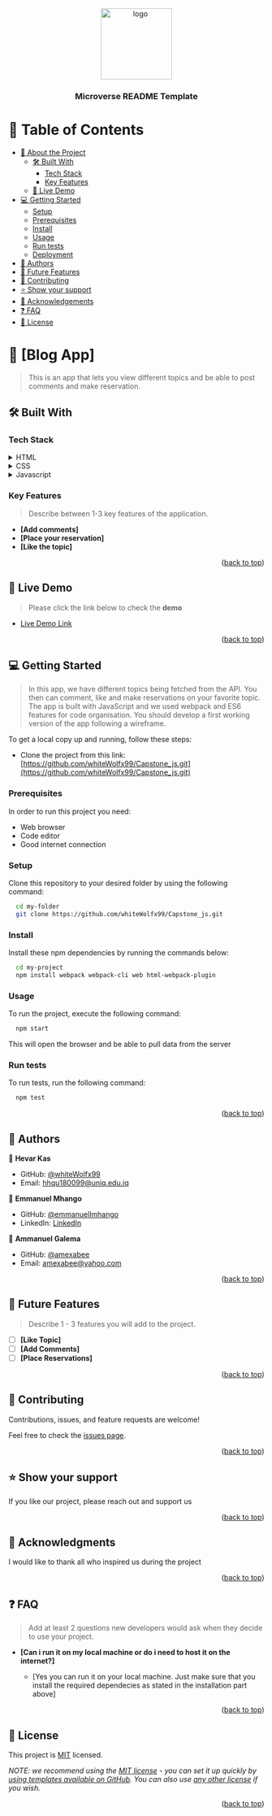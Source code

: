 
<!--
HOW TO USE:
This is an example of how you may give instructions on setting up your project locally.

Modify this file to match your project and remove sections that don't apply.

REQUIRED SECTIONS:
- Table of Contents
- About the Project
  - Built With
  - Live Demo
- Getting Started
- Authors
- Future Features
- Contributing
- Show your support
- Acknowledgements
- License

After you're finished please remove all the comments and instructions!
-->

<div align="center">

  <img src="murple_logo.png" alt="logo" width="140"  height="auto" />
  <br/>

  <h3><b>Microverse README Template</b></h3>

</div>

<!-- TABLE OF CONTENTS -->

# 📗 Table of Contents

- [📖 About the Project](#about-project)
  - [🛠 Built With](#built-with)
    - [Tech Stack](#tech-stack)
    - [Key Features](#key-features)
  - [🚀 Live Demo](#live-demo)
- [💻 Getting Started](#getting-started)
  - [Setup](#setup)
  - [Prerequisites](#prerequisites)
  - [Install](#install)
  - [Usage](#usage)
  - [Run tests](#run-tests)
  - [Deployment](#triangular_flag_on_post-deployment)
- [👥 Authors](#authors)
- [🔭 Future Features](#future-features)
- [🤝 Contributing](#contributing)
- [⭐️ Show your support](#support)
- [🙏 Acknowledgements](#acknowledgements)
- [❓ FAQ](#faq)
- [📝 License](#license)

<!-- PROJECT DESCRIPTION -->

# 📖 [Blog App] <a name="about-project"></a>

> This is an app that lets you view different topics and be able to post comments and make reservation.


## 🛠 Built With <a name="built-with"></a>

### Tech Stack <a name="tech-stack"></a>

<details>
  <summary>HTML</summary>
</details>
<details>
  <summary>CSS</summary>
</details>
<details>
  <summary>Javascript</summary>
</details>

<!-- Features -->

### Key Features <a name="key-features"></a>

> Describe between 1-3 key features of the application.

- **[Add comments]**
- **[Place your reservation]**
- **[Like the topic]**

<p align="right">(<a href="#readme-top">back to top</a>)</p>

<!-- LIVE DEMO -->

## 🚀 Live Demo <a name="live-demo"></a>

> Please click the link below to check the **demo**

- [Live Demo Link](https://github.)

<p align="right">(<a href="#readme-top">back to top</a>)</p>

<!-- GETTING STARTED -->

## 💻 Getting Started <a name="getting-started"></a>

> In this app, we have different topics being fetched from the API. You then can comment, like and make reservations on your favorite topic. The app is built with JavaScript and we used webpack and ES6 features for code organisation. You should develop a first working version of the app following a wireframe.

To get a local copy up and running, follow these steps:
- Clone the project from this link: [https://github.com/whiteWolfx99/Capstone_js.git](https://github.com/whiteWolfx99/Capstone_js.git)

### Prerequisites

In order to run this project you need:
- Web browser
- Code editor
- Good internet connection
<!--
Example command:

```sh
 gem install rails
```
 -->

### Setup

Clone this repository to your desired folder by using the following command:

```sh
  cd my-folder
  git clone https://github.com/whiteWolfx99/Capstone_js.git
```

### Install

Install these npm dependencies by running the commands below:

```sh
  cd my-project
  npm install webpack webpack-cli web html-webpack-plugin
```

### Usage

To run the project, execute the following command:

```sh
  npm start
```
This will open the browser and be able to pull data from the server

### Run tests

To run tests, run the following command:

```sh
  npm test
```

<p align="right">(<a href="#readme-top">back to top</a>)</p>

<!-- AUTHORS -->

## 👥 Authors <a name="authors"></a>

👤 **Hevar Kas**

- GitHub: [@whiteWolfx99](https://github.com/whiteWolfx99)
- Email: [hhqu180099@uniq.edu.iq](mailto:hhqu180099@uniq.edu.iq)


👤 **Emmanuel Mhango**

- GitHub: [@emmanuellmhango](https://github.com/emmanuellmhango)
- LinkedIn: [LinkedIn](https://www.linkedin.com/in/emmanuel-mhango-421504a4)

👤 **Ammanuel Galema**

- GitHub: [@amexabee](https://github.com/amexabee)
- Email: [amexabee@yahoo.com](mailto:amexabee@yahoo.com)

<p align="right">(<a href="#readme-top">back to top</a>)</p>

<!-- FUTURE FEATURES -->

## 🔭 Future Features <a name="future-features"></a>

> Describe 1 - 3 features you will add to the project.

- [ ] **[Like Topic]**
- [ ] **[Add Comments]**
- [ ] **[Place Reservations]**

<p align="right">(<a href="#readme-top">back to top</a>)</p>

<!-- CONTRIBUTING -->

## 🤝 Contributing <a name="contributing"></a>

Contributions, issues, and feature requests are welcome!

Feel free to check the [issues page](../../issues/).

<p align="right">(<a href="#readme-top">back to top</a>)</p>

<!-- SUPPORT -->

## ⭐️ Show your support <a name="support"></a>

If you like our project, please reach out and support us


<p align="right">(<a href="#readme-top">back to top</a>)</p>

<!-- ACKNOWLEDGEMENTS -->

## 🙏 Acknowledgments <a name="acknowledgements"></a>

I would like to thank all who inspired us during the project

<p align="right">(<a href="#readme-top">back to top</a>)</p>

<!-- FAQ (optional) -->

## ❓ FAQ <a name="faq"></a>

> Add at least 2 questions new developers would ask when they decide to use your project.

- **[Can i run it on my local machine or do i need to host it on the internet?]**

  - [Yes you can run it on your local machine. Just make sure that you install the required dependecies as stated in the installation part above]

<p align="right">(<a href="#readme-top">back to top</a>)</p>

<!-- LICENSE -->

## 📝 License <a name="license"></a>

This project is [MIT](./LICENSE) licensed.

_NOTE: we recommend using the [MIT license](https://choosealicense.com/licenses/mit/) - you can set it up quickly by [using templates available on GitHub](https://docs.github.com/en/communities/setting-up-your-project-for-healthy-contributions/adding-a-license-to-a-repository). You can also use [any other license](https://choosealicense.com/licenses/) if you wish._

<p align="right">(<a href="#readme-top">back to top</a>)</p>
